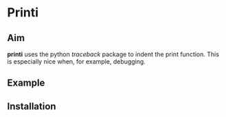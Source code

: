 # Printi

## Aim

**printi** uses the python *traceback* package to indent the print function. This is especially nice when, for example, debugging.

## Example

## Installation
